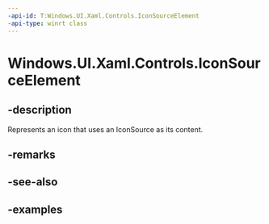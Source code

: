 ```yaml
---
-api-id: T:Windows.UI.Xaml.Controls.IconSourceElement
-api-type: winrt class
---
```


<!-- Class syntax.
public class IconSourceElement : IconElement, IconElement
-->

# Windows.UI.Xaml.Controls.IconSourceElement

## -description

Represents an icon that uses an IconSource as its content.

## -remarks

## -see-also

## -examples

